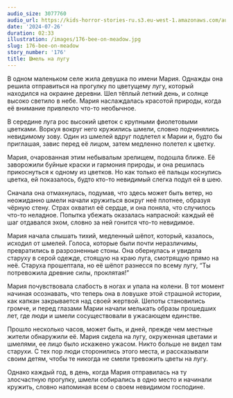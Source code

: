 ```yaml
---
audio_size: 3077760
audio_url: https://kids-horror-stories-ru.s3.eu-west-1.amazonaws.com/audio/176-bee-on-meadow.mp3
date: '2024-07-26'
duration: 02:33
illustration: /images/176-bee-on-meadow.jpg
slug: 176-bee-on-meadow
story_number: '176'
title: Шмель на лугу
---
```


В одном маленьком селе жила девушка по имени Мария. Однажды она решила отправиться на прогулку по цветущему лугу, который находился на окраине деревни. Шел тёплый летний день, и солнце высоко светило в небе. Мария наслаждалась красотой природы, когда её внимание привлекло что-то необычное.

В середине луга рос высокий цветок с крупными фиолетовыми цветками. Воркуя вокруг него кружились шмели, словно подчинялись невидимому зову. Один из шмелей вдруг подлетел к Марии и, будто бы приглашая, завис перед её лицом, затем медленно полетел к цветку.

Мария, очарованная этим небывалым зрелищем, подошла ближе. Её заворожили буйные краски и гармония природы, и она решилась прикоснуться к одному из цветков. Но как только её пальцы коснулись цветка, ей показалось, будто кто-то невидимый слегка подул ей в шею.

Сначала она отмахнулась, подумав, что здесь может быть ветер, но неожиданно шмели начали кружиться вокруг неё плотнее, образуя чёрную стену. Страх охватил её сердце, и она поняла, что случилось что-то неладное. Попытка убежать оказалась напрасной: каждый её шаг отдавался эхом, словно за ней гонится что-то невидимое.

Мария начала слышать тихий, медленный шёпот, который, казалось, исходил от шмелей. Голоса, которые были почти неразличимы, превратились в разрозненные стоны. Она обернулась и увидела старуху в серой одежде, стоящую на краю луга, смотрящую прямо на неё. Старуха прошептала, но её шёпот разнесся по всему лугу, “Ты потревожила древние силы, проклятая!”

Мария почувствовала слабость в ногах и упала на колени. В тот момент начиная осознавать, что теперь она в ловушке этой страшной истории, как капкан закрывается над своей жертвой. Шепоты становились громче, и перед глазами Марии начали мелькать образы прошедших лет, где люди и шмели сосуществовали в ужасающем единстве.

Прошло несколько часов, может быть, и дней, прежде чем местные жители обнаружили её. Мария сидела на лугу, окруженная цветами и шмелями, ее лицо было искажено ужасом. Никто больше не видел там старухи. С тех пор люди сторонились этого места, и рассказывали своим детям, чтобы те никогда не смели тревожить цветы на лугу.

Однако каждый год, в день, когда Мария отправилась на ту злосчастную прогулку, шмели собирались в одно место и начинали кружить, словно напоминая всем о своем невидимом господине.